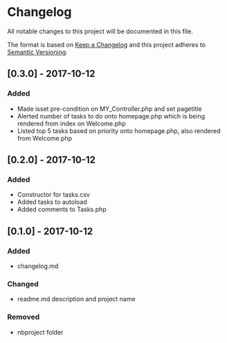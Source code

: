 # Changelog
All notable changes to this project will be documented in this file.

The format is based on [Keep a Changelog](http://keepachangelog.com/en/1.0.0/)
and this project adheres to [Semantic Versioning](http://semver.org/spec/v2.0.0.html).

## [0.3.0] - 2017-10-12
### Added
- Made isset pre-condition on MY_Controller.php and set pagetitle
- Alerted number of tasks to do onto homepage.php which is being rendered from index on Welcome.php
- Listed top 5 tasks based on priority onto homepage.php, also rendered from Welcome.php


## [0.2.0] - 2017-10-12
### Added
- Constructor for tasks.csv
- Added tasks to autoload
- Added comments to Tasks.php

## [0.1.0] - 2017-10-12
### Added
- changelog.md

### Changed
- readme.md description and project name

### Removed
- nbproject folder